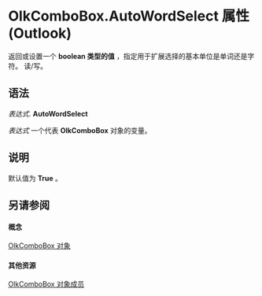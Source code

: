 
# OlkComboBox.AutoWordSelect 属性 (Outlook)

返回或设置一个 **boolean 类型的值** ，指定用于扩展选择的基本单位是单词还是字符。 读/写。


## 语法

 _表达式_. **AutoWordSelect**

 _表达式_ 一个代表 **OlkComboBox** 对象的变量。


## 说明

默认值为 **True** 。


## 另请参阅


#### 概念


[OlkComboBox 对象](8d5e2f25-2962-af28-2523-b7b82473ea0a.md)
#### 其他资源


[OlkComboBox 对象成员](618de9e2-f5b9-40d9-239e-95aeb9dce092.md)